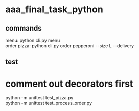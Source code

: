 # aaa_final_task_python

commands
--------

menu: python cli.py menu  
order pizza: python cli.py order pepperoni --size L --delivery  


test  
----  

# comment out decorators first  
python -m unittest test_pizza.py  
python -m unittest test_process_order.py  
